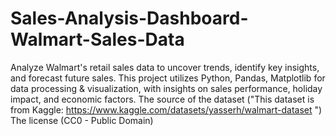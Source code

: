 # Sales-Analysis-Dashboard-Walmart-Sales-Data
Analyze Walmart's retail sales data to uncover trends, identify key insights, and forecast future sales. This project utilizes Python, Pandas, Matplotlib for data processing &amp; visualization, with insights on sales performance, holiday impact, and economic factors.
The source of the dataset ("This dataset is from Kaggle: https://www.kaggle.com/datasets/yasserh/walmart-dataset ")
The license (CC0 - Public Domain)
